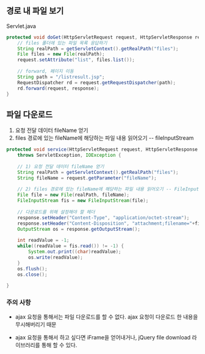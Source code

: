 ## 경로 내 파일 보기
Servlet.java
```java
protected void doGet(HttpServletRequest request, HttpServletResponse response) throws ServletException, IOException {
	// files 폴더에 있는 파일 목록 응답하기
	String realPath = getServletContext().getRealPath("files");
	File files = new File(realPath);
	request.setAttribute("list", files.list());
		
	// forward, 페이지 이동
	String path = "/listresult.jsp";
	RequestDispatcher rd = request.getRequestDispatcher(path);
	rd.forward(request, response);
}
```

## 파일 다운로드



1) 요청 전달 데이터 fileName 얻기
2) files 경로에 있는 fileName에 해당하는 파일 내용 읽어오기 -- fileInputStream

```java
protected void service(HttpServletRequest request, HttpServletResponse response) 
	throws ServletException, IOException {
		
	// 1) 요청 전달 데이터 fileName 얻기
	String realPath = getServletContext().getRealPath("files");
	String fileName = request.getParameter("fileName");
		
	// 2) files 경로에 있는 fileName에 해당하는 파일 내용 읽어오기 -- FileInputStream
	File file = new File(realPath, fileName);
	FileInputStream fis = new FileInputStream(file);
		
	// 다운로드를 위해 설정해야 할 헤더
	response.setHeader("Content-Type", "application/octet-stream");
	response.setHeader("Content-Disposition", "attachment;filename="+fileName+";");
	OutputStream os = response.getOutputStream();
	
	int readValue = -1;
	while((readValue = fis.read()) != -1) {
		System.out.print((char)readValue);
		os.write(readValue);
	}
	os.flush();
	os.close();
	
}
```

### 주의 사항

* ajax 요청을 통해서는 파일 다운로드를 할 수 없다.
ajax 요청이 다운로드 한 내용을 무시해버리기 때문

* ajax 요청을 통해서 하고 싶다면 iFrame을 얻어내거나, jQuery file download 라이브러리를 통해 할 수 있다. 
<!--stackedit_data:
eyJoaXN0b3J5IjpbMTgxNDIxNTg1LDE0MTQ1ODk5NjgsLTEwNz
E3OTE2NDIsNTI0NTE5MDk3LC04MDc1NjYyODYsMzM2MjIzMjc3
XX0=
-->